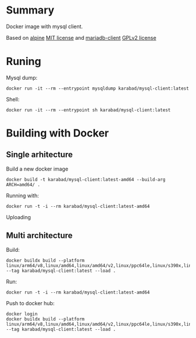 # Summary

Docker image with mysql client.

Based on [alpine](https://github.com/alpinelinux/docker-alpine) [MIT license](https://github.com/alpinelinux/alpine-wiki/blob/master/LICENSE) and [mariadb-client](https://pkgs.alpinelinux.org/package/edge/main/x86/mysql-client) [GPLv2 license](https://www.gnu.org/licenses/old-licenses/gpl-2.0.html)

# Runing

Mysql dump:
```
docker run -it --rm --entrypoint mysqldump karabad/mysql-client:latest
```

Shell:
```
docker run -it --rm --entrypoint sh karabad/mysql-client:latest
```


# Building with Docker

## Single arhitecture
Build a new docker image

```
docker build -t karabad/mysql-client:latest-amd64 --build-arg ARCH=amd64/ .
```

Running with:
```
docker run -t -i --rm karabad/mysql-client:latest-amd64
```

Uploading

## Multi architecture

Build:
```
docker buildx build --platform linux/arm64/v8,linux/amd64,linux/amd64/v2,linux/ppc64le,linux/s390x,linux/386,linux/arm/v7,linux/arm/v6 --tag karabad/mysql-client:latest --load .
```

Run:
```
docker run -t -i --rm karabad/mysql-client:latest-amd64
```

Push to docker hub:
```
docker login
docker buildx build --platform linux/arm64/v8,linux/amd64,linux/amd64/v2,linux/ppc64le,linux/s390x,linux/386,linux/arm/v7,linux/arm/v6 --tag karabad/mysql-client:latest --load .
```
